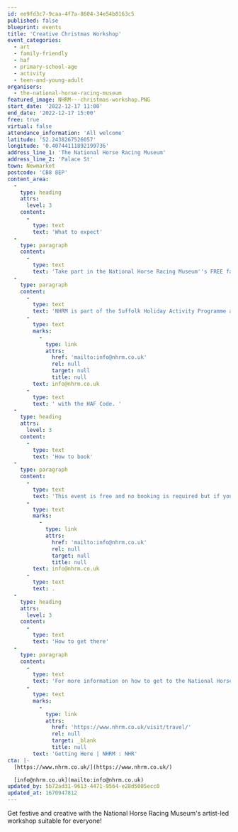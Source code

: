 ```yaml
---
id: ee9fd3c7-9caa-4f7a-8604-34e54b8163c5
published: false
blueprint: events
title: 'Creative Christmas Workshop'
event_categories:
  - art
  - family-friendly
  - haf
  - primary-school-age
  - activity
  - teen-and-young-adult
organisers:
  - the-national-horse-racing-museum
featured_image: NHRM---christmas-workshop.PNG
start_date: '2022-12-17 11:00'
end_date: '2022-12-17 15:00'
free: true
virtual: false
attendance_information: 'All welcome'
latitude: '52.2438267526057'
longitude: '0.40744111892199736'
address_line_1: 'The National Horse Racing Museum'
address_line_2: 'Palace St'
town: Newmarket
postcode: 'CB8 8EP'
content_area:
  -
    type: heading
    attrs:
      level: 3
    content:
      -
        type: text
        text: 'What to expect'
  -
    type: paragraph
    content:
      -
        type: text
        text: 'Take part in the National Horse Racing Museum''s FREE family drop-in creative workshop with artist Ali Atkins inspired by our collection at Christmas time and make festive decorations together using a variety of sculpture materials to take home. Suitable for all ages. '
  -
    type: paragraph
    content:
      -
        type: text
        text: 'NHRM is part of the Suffolk Holiday Activity Programme allowing young people aged 5 - 16 who are eligible for Free School Meals to get a picnic bag lunch from The Bakery in King''s Yard during this event. If you are eligible, please email Sarah at '
      -
        type: text
        marks:
          -
            type: link
            attrs:
              href: 'mailto:info@nhrm.co.uk'
              rel: null
              target: null
              title: null
        text: info@nhrm.co.uk
      -
        type: text
        text: ' with the HAF Code. '
  -
    type: heading
    attrs:
      level: 3
    content:
      -
        type: text
        text: 'How to book'
  -
    type: paragraph
    content:
      -
        type: text
        text: 'This event is free and no booking is required but if you are eligible for a free lunch, please contact Sarah at '
      -
        type: text
        marks:
          -
            type: link
            attrs:
              href: 'mailto:info@nhrm.co.uk'
              rel: null
              target: null
              title: null
        text: info@nhrm.co.uk
      -
        type: text
        text: .
  -
    type: heading
    attrs:
      level: 3
    content:
      -
        type: text
        text: 'How to get there'
  -
    type: paragraph
    content:
      -
        type: text
        text: 'For more information on how to get to the National Horse Racing Museum, where to park or how to access the museum by public transport please visit: '
      -
        type: text
        marks:
          -
            type: link
            attrs:
              href: 'https://www.nhrm.co.uk/visit/travel/'
              rel: null
              target: _blank
              title: null
        text: 'Getting Here | NHRM : NHR'
cta: |-
  [https://www.nhrm.co.uk/](https://www.nhrm.co.uk/)

  [info@nhrm.co.uk](mailto:info@nhrm.co.uk)
updated_by: 5b72ad31-9613-4471-9564-e28d5005ecc0
updated_at: 1670947812
---
```

Get festive and creative with the National Horse Racing Museum's  artist-led workshop suitable for everyone!